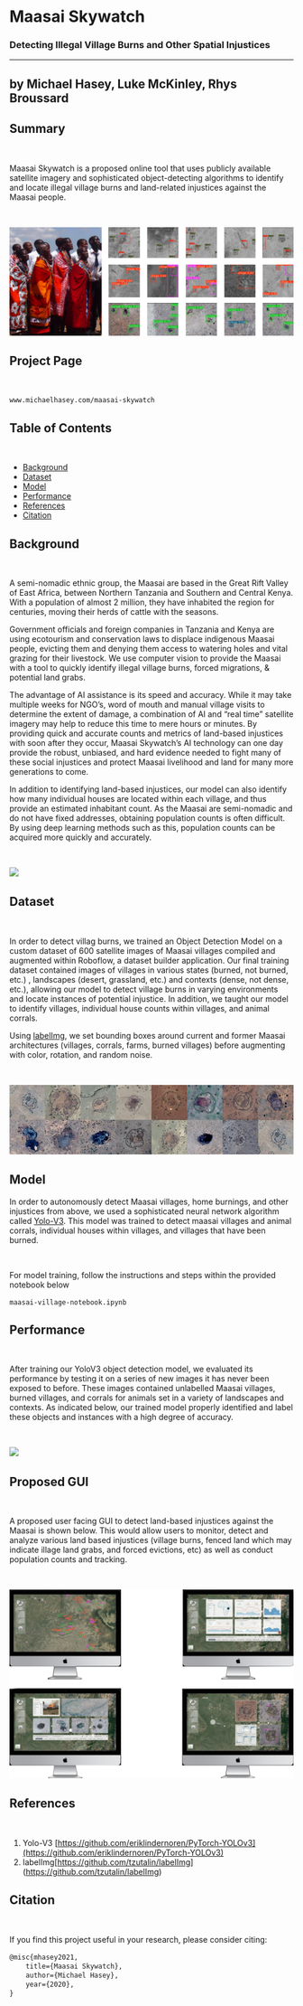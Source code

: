 
# Maasai Skywatch
### Detecting Illegal Village Burns and Other Spatial Injustices

------------------------------------------------
by 
Michael Hasey, Luke McKinley, Rhys Broussard
------------------------------------------------

## Summary

<br>

Maasai Skywatch is a proposed online tool that uses publicly available satellite imagery and sophisticated object-detecting algorithms to identify and locate illegal village burns and land-related injustices against the Maasai people.

<br>

![](images/intro_image.png)

## Project Page

<br>

```
www.michaelhasey.com/maasai-skywatch
```

## Table of Contents

<br>

- [Background](#Background)
- [Dataset](#Dataset)
- [Model](#Model)
- [Performance](#Performance)
- [References](#References)
- [Citation](#Citation)

## Background

<br>

A semi-nomadic ethnic group, the Maasai are based in the Great Rift Valley of East Africa, between Northern Tanzania and Southern and Central Kenya.  With a population of almost 2 million, they have inhabited the region for centuries, moving their herds of cattle with the seasons.

Government officials and foreign companies in Tanzania and Kenya are using ecotourism and conservation laws to displace indigenous Maasai people, evicting them and denying them access to watering holes and vital grazing for their livestock.  We use computer vision to provide the Maasai with a tool to quickly identify illegal village burns, forced migrations, & potential land grabs.

The advantage of AI assistance is its speed and accuracy.  While it may take multiple weeks for NGO’s, word of mouth and manual village visits to determine the extent of damage,  a combination of AI and “real time” satellite imagery may help to reduce this time to mere hours or minutes.  By providing quick and accurate counts and metrics of land-based injustices with soon after they occur, Maasai Skywatch’s AI technology can one day provide the robust, unbiased, and hard evidence needed to fight many of these social injustices and protect Maasai livelihood and land for many more generations to come.

In addition to identifying land-based injustices, our model can also identify how many individual houses are located within each village, and thus provide an estimated inhabitant count.  As the Maasai are semi-nomadic and do not have fixed addresses, obtaining population counts is often difficult.  By using deep learning methods such as this, population counts can be acquired more quickly and accurately. 

<br>

![](images/intro_banner2.png)

## Dataset

<br>

In order to detect villag burns, we trained an Object Detection Model on a custom dataset of 600 satellite images of Maasai villages compiled and augmented within Roboflow, a dataset builder application.  Our final training dataset contained images of villages in various states (burned, not burned, etc.) , landscapes (desert, grassland, etc.)  and contexts (dense, not dense, etc.), allowing our model to detect village burns in varying environments and locate instances of potential injustice.  In addition, we taught our model to identify villages, individual house counts within villages, and animal corrals.  

Using [labelImg](https://github.com/tzutalin/labelImg), we set bounding boxes around current and former Maasai architectures (villages, corrals, farms, burned villages) before augmenting with color, rotation, and random noise.  

<br>

![](images/data.png)

## Model

In order to autonomously detect Maasai villages, home burnings, and other injustices from above, we used a sophisticated neural network algorithm called [Yolo-V3](https://github.com/eriklindernoren/PyTorch-YOLOv3).  This model was trained to detect maasai villages and animal corrals, individual houses within villages, and villages that have been burned. 

<br>

For model training, follow the instructions and steps within the provided notebook below

```
maasai-village-notebook.ipynb
```

## Performance

<br>

After training our YoloV3 object detection model, we evaluated its performance by testing it on a series of new images it has never been exposed to before.  These images contained unlabelled Maasai villages, burned villages, and corrals for animals set in a variety of landscapes and contexts.   As indicated below, our trained model properly identified and label these objects and instances with a high degree of accuracy. 

<br>

![](images/object_detection_types.png)

## Proposed GUI

<br>

A proposed user facing GUI to detect land-based injustices against the Maasai is shown below.  This would allow users to monitor, detect and analyze various land based injustices (village burns, fenced land which may indicate illage land grabs, and forced evictions, etc) as well as conduct population counts and tracking.  

<br>

![](images/gui.png)

## References

<br>

1. Yolo-V3 [https://github.com/eriklindernoren/PyTorch-YOLOv3](https://github.com/eriklindernoren/PyTorch-YOLOv3)
2. labelImg[https://github.com/tzutalin/labelImg] (https://github.com/tzutalin/labelImg)

## Citation

<br>

If you find this project useful in your research, please consider citing:

``` 
@misc{mhasey2021,
    title={Maasai Skywatch},
    author={Michael Hasey},
    year={2020},
}
```
